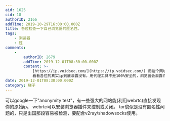 ```yaml
---
aid: 1625
cid: 18
authorID: 2166
addTime: 2019-10-29T16:00:00.000Z
title: 各位检查一下自己浏览器的匿名性。
tags:
    - 浏览器
    - 性
comments:
    -
        authorID: 2679
        addTime: 2019-12-01T08:30:00.000Z
        content: >-
            [https://ip.voidsec.com/](https://ip.voidsec.com/) 用这个网址来测试
            看看各位的真实ip到底泄露没有，用代理工具不是100%安全的，浏览器会泄露你的行踪，欢迎交流
date: 2019-12-01T08:30:00.000Z
category: 梯子
---
```


可以google一下"anonymity test"，有一些强大的网站能(利用webrtc)直接发现你的原始ip。 webrtc可以安装浏览器插件来控制或关闭。 tor貌似是没有匿名性问题的，只是出国那段容易被检测，要配合v2ray/shadowsocks使用。
